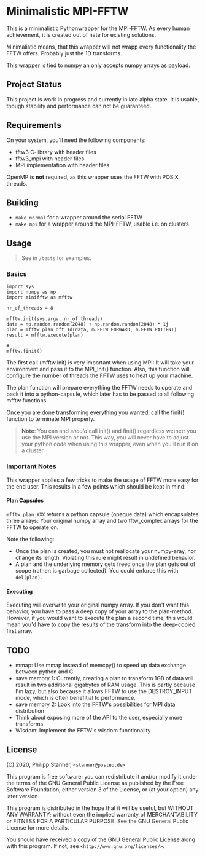 # Minimalistic MPI-FFTW

This is a minimalistic Pythonwrapper for the MPI-FFTW. As every human
achievement, it is created out of hate for existing solutions.

Minimalistic means, that this wrapper will not wrapp every functionality the
FFTW offers. Probably just the 1D transforms.

This wrapper is tied to numpy an only accepts numpy arrays as payload.

## Project Status

This project is work in progress and currently in late alpha state.
It is usable, though stability and performance can not be guaranteed.

## Requirements

On your system, you'll need the following components:

- fftw3 C-library with header files
- fftw3\_mpi with header files
- MPI implementation with header files

OpenMP is **not** required, as this wrapper uses the FFTW with POSIX threads.

## Building

- `make normal` for a wrapper around the serial FFTW
- `make mpi` for a wrapper around the MPI-FFTW, usable i.e. on clusters

## Usage

> See in `/tests` for examples.

### Basics

``` Python3
import sys
import numpy as np
import minifftw as mfftw

nr_of_threads = 8

mfftw.init(sys.argv, nr_of_threads)
data = np.random.random(2048) + np.random.random(2048) * 1j
plan = mfftw.plan_dft_1d(data, m.FFTW_FORWARD, m.FFTW_PATIENT)
result = mfftw.execute(plan)

# ...
mfftw.finit()
```

The first call (mfftw.init) is very important when using MPI: It will take your
environment and pass it to the MPI\_Init() function. Also, this function will
configure the number of threads the FFTW uses to heat up your machine.

The plan function will prepare everything the FFTW needs to operate and pack
it into a python-capsule, which later has to be passed to all following
mfftw functions.

Once you are done transforming everything you wanted, call the finit() function
to terminate MPI properly.

> **Note**: You can and *should* call init() and finit() regardless wethetr you
use the MPI version or not. This way, you will never have to adjust your python
code when using this wrapper, even when you'll run it on a cluster.

### Important Notes

This wrapper applies a few tricks to make the usage of FFTW more easy for the
end user. This results in a few points which should be kept in mind:

#### Plan Capsules

`mfftw.plan_XXX` returns a python capsule (opaque data) which encapsulates
three arrays: Your original numpy array and two fftw\_complex arrays for the 
FFTW to operate on.

Note the following:

- Once the plan is created, you must not reallocate your numpy-aray, nor change
its length. Violating this rule might result in undefined behavior.
- A plan and the underlying memory gets freed once the plan gets out of scope
(rather: is garbage collected). You could enforce this with `del(plan)`.


#### Executing

Executing will overwrite your original numpy array.
If you don't want this behavior, you have to pass a deep copy of your array to
the plan-method. However, if you would want to execute the plan a second time,
this would mean you'd have to copy the results of the transform into the
deep-copied first array.

## TODO

- mmap: Use mmap instead of memcpy() to speed up data exchange between python
and C.
- save memory 1: Currently, creating a plan to transform 1GB of data will result
in two additional gigabytes of RAM usage. This is partly because I'm lazy, but
also because it allows FFTW to use the DESTROY\_INPUT mode, which is often
benefitial to performance.
- save memory 2: Look into the FFTW's possibilities for MPI data distribution
- Think about exposing more of the API to the user, especially more transforms
- Wisdom: Implement the FFTW's wisdom functionality

## License

 (C) 2020, Philipp Stanner, `<stanner@posteo.de>`

 This program is free software: you can redistribute it and/or modify
 it under the terms of the GNU General Public License as published by
 the Free Software Foundation, either version 3 of the License, or
 (at your option) any later version.

 This program is distributed in the hope that it will be useful,
 but WITHOUT ANY WARRANTY; without even the implied warranty of
 MERCHANTABILITY or FITNESS FOR A PARTICULAR PURPOSE.  See the
 GNU General Public License for more details.

 You should have received a copy of the GNU General Public License
 along with this program. If not, see `<http://www.gnu.org/licenses/>`.

